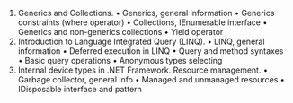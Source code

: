 1.	Generics and Collections.
•	Generics, general information
•	Generics constraints (where operator)
•	Collections, IEnumerable interface
•	Generics and non-generics collections
•	Yield operator
2.	Introduction to Language Integrated Query (LINQ).
•	LINQ, general information
•	Deferred execution in LINQ
•	Query and method syntaxes
•	Basic query operations
•	Anonymous types selecting  
3.	Internal device types in .NET Framework. Resource management.
•	Garbage collector, general info
•	Managed and unmanaged resources
•	IDisposable  interface and pattern
